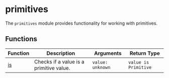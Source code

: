 # primitives

The `primitives` module provides functionality for working with primitives.

## Functions

| Function    | Description                             | Arguments        | Return Type          |
|-------------|-----------------------------------------|------------------|----------------------|
| [is](is.ts) | Checks if a value is a primitive value. | `value: unknown` | `value is Primitive` |
